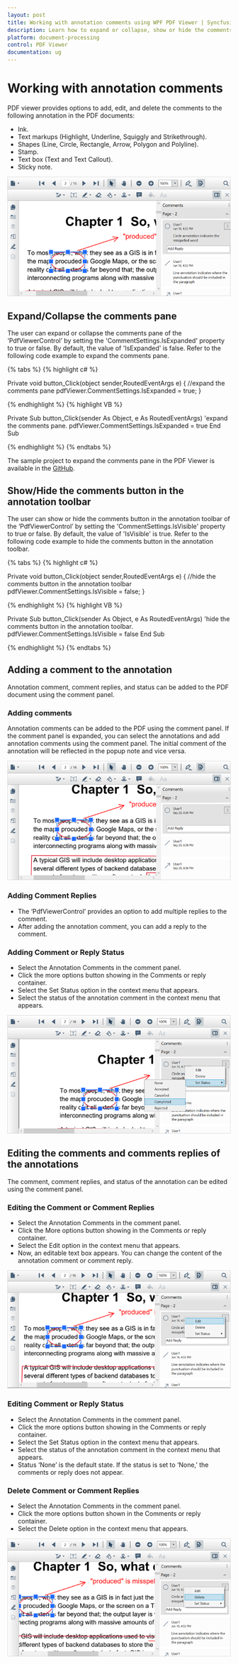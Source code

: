 ```yaml
---
layout: post
title: Working with annotation comments using WPF PDF Viewer | Syncfusion<sup>&reg;</sup>;
description: Learn how to expand or collapse, show or hide the comments pane, and add, edit, or delete annotation comments in the Syncfusion<sup>&reg;</sup>; WPF PDF Viewer control.
platform: document-processing
control: PDF Viewer
documentation: ug
---
```


# Working with annotation comments

PDF viewer provides options to add, edit, and delete the comments to the following annotation in the PDF documents:

* Ink.
* Text markups (Highlight, Underline, Squiggly and Strikethrough).
* Shapes (Line, Circle, Rectangle, Arrow, Polygon and Polyline).
* Stamp.
* Text box (Text and Text Callout).
* Sticky note.

![Annotation Comments](Annotation-images\comments.png)

## Expand/Collapse the comments pane

The user can expand or collapse the comments pane of the ‘PdfViewerControl’ by setting the 'CommentSettings.IsExpanded' property to true or false. By default, the value of 'IsExpanded' is false.
Refer to the following code example to expand the comments pane.

{% tabs %}
{% highlight c# %}

Private void button_Click(object sender,RoutedEventArgs e)
{
    //expand the comments pane
    pdfViewer.CommentSettings.IsExpanded = true;
}

{% endhighlight %}
{% highlight VB %}

Private Sub button_Click(sender As Object, e As RoutedEventArgs) 
    'expand the comments pane.
    pdfViewer.CommentSettings.IsExpanded = true
End Sub

{% endhighlight %}
{% endtabs %}

The sample project to expand the comments pane in the PDF Viewer is available in the [GitHub](https://github.com/SyncfusionExamples/WPF-PDFViewer-Examples/tree/master/Annotations/Comments).

## Show/Hide the comments button in the annotation toolbar

The user can show or hide the comments button in the annotation toolbar of the ‘PdfViewerControl’ by setting the 'CommentSettings.IsVisible' property to true or false. By default, the value of 'IsVisible' is true.
Refer to the following code example to hide the comments button in the annotation toolbar.

{% tabs %}
{% highlight c# %}

Private void button_Click(object sender,RoutedEventArgs e)
{
    //hide the comments button in the annotation toolbar
    pdfViewer.CommentSettings.IsVisible = false;
}

{% endhighlight %}
{% highlight VB %}

Private Sub button_Click(sender As Object, e As RoutedEventArgs) 
    'hide the comments button in the annotation toolbar.
    pdfViewer.CommentSettings.IsVisible = false
End Sub

{% endhighlight %}
{% endtabs %}

## Adding a comment to the annotation

Annotation comment, comment replies, and status can be added to the PDF document using the comment panel.

### Adding comments

Annotation comments can be added to the PDF using the comment panel. If the comment panel is expanded, you can select the annotations and add annotation comments using the comment panel. The initial comment of the annotation will be reflected in the popup note and vice versa.

![Adding Comments](Annotation-images\add-comments.png)

### Adding Comment Replies

* The ‘PdfViewerControl’ provides an option to add multiple replies to the comment.
* After adding the annotation comment, you can add a reply to the comment.

### Adding Comment or Reply Status

* Select the Annotation Comments in the comment panel.
* Click the more options button showing in the Comments or reply container.
* Select the Set Status option in the context menu that appears.
* Select the status of the annotation comment in the context menu that appears.

![Comment Status](Annotation-images\comment-status.png)

## Editing the comments and comments replies of the annotations

The comment, comment replies, and status of the annotation can be edited using the comment panel.

### Editing the Comment or Comment Replies

* Select the Annotation Comments in the comment panel.
* Click the More options button showing in the Comments or reply container.
* Select the Edit option in the context menu that appears.
* Now, an editable text box appears. You can change the content of the annotation comment or comment reply.

![Editing the Comments](Annotation-images\edit-comment.png)

### Editing Comment or Reply Status

* Select the Annotation Comments in the comment panel.
* Click the more options button showing in the Comments or reply container.
* Select the Set Status option in the context menu that appears.
* Select the status of the annotation comment in the context menu that appears.
* Status ‘None’ is the default state. If the status is set to ‘None,’ the comments or reply does not appear.

### Delete Comment or Comment Replies

* Select the Annotation Comments in the comment panel.
* Click the more options button shown in the Comments or reply container.
* Select the Delete option in the context menu that appears.

![Deleteing the Comments](Annotation-images\delete-comment.png)